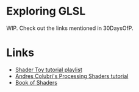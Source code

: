# Exploring GLSL

WIP. Check out the links mentioned in 30DaysOfP.

# Links
- [Shader Toy tutorial playlist](https://www.youtube.com/watch?v=u5HAYVHsasc&list=PLGmrMu-IwbguU_nY2egTFmlg691DN7uE5)
- [Andres Colubri's Processing Shaders tutorial](https://processing.org/tutorials/pshader/)
- [Book of Shaders](https://thebookofshaders.com/)
